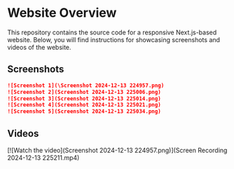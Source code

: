 # Website Overview

This repository contains the source code for a responsive Next.js-based website. Below, you will find instructions for showcasing screenshots and videos of the website.



## Screenshots



```markdown
![Screenshot 1](\Screenshot 2024-12-13 224957.png)
![Screenshot 2](Screenshot 2024-12-13 225006.png)
![Screenshot 3](Screenshot 2024-12-13 225014.png)
![Screenshot 4](Screenshot 2024-12-13 225021.png)
![Screenshot 5](Screenshot 2024-12-13 225034.png)
```         


## Videos


[![Watch the video](Screenshot 2024-12-13 224957.png)](Screen Recording 2024-12-13 225211.mp4)
```

